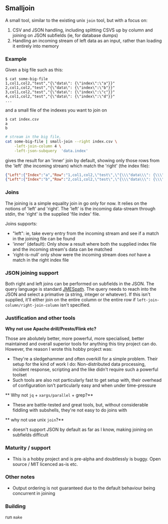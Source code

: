 ## Smalljoin

A small tool, similar to the existing unix `join` tool, but with a focus on:

1. CSV and JSON handling, including splitting CSVS up by column and joining on JSON subfields (ie, for database dumps)
1. Handling an incoming stream of left data as an input, rather than loading it entirely into memory

### Example 

Given a big file such as this:
```
$ cat some-big-file
1,col1,col2,"test","{\"data\": {\"index\":\"a"}}"
2,col1,col2,"test","{\"data\": {\"index\":\"b"}}"
3,col1,col2,"test","{\"data\": {\"index\":\"c"}}"
4,col1,col2,"test","{\"data\": {\"index\":\"d"}}"
...
```

and a small file of the indexes you want to join on
```
$ cat index.csv 
a
b
```

```sh
# stream in the big file,
cat some-big-file | small-join --right index.csv \
    -left-join-column 4 \
    -left-json-subquery  'data.index'
```

gives the result for an 'inner' join by default, showing only those rows from the 'left' (the incoming stream) which match the 'right' (the index file):
```json
{"Left":{"Index":"a","Row":"1,col1,col2,\"test\",\"{\\\"data\\\": {\\\"index\\\":\\\"a\"}}\""},"Right":{"IndexFileResult":{"Index":"a","Row":"a"}}}
{"Left":{"Index":"b","Row":"2,col1,col2,\"test\",\"{\\\"data\\\": {\\\"index\\\":\\\"b\"}}\""},"Right":{"IndexFileResult":{"Index":"b","Row":"b"}}}
```

### Joins

The joining is a simple equality join in go only for now. It relies on the notions of 'left' and 'right'. The 'left' is the incoming data-stream through stdin, the 'right' is the supplied 'file index' file.

Joins supports: 

- "left": ie, take every entry from the incoming stream and see if a match in the joining file can be found 
- 'inner' (default): Only show a result where both the supplied index file and the incoming stream's data can be matched
- 'right-is-null' only show were the incoming stream does *not* have a match in the right index file

### JSON joining support

Both right and left joins can be performed on subfields in the JSON. The query language is standard [JMESpath](https://jmespath.org/). The query needs to reach into the JSON and select a primative (a string, integer or whatever). If this isn't supplied, it'll either join on the entire column or the entire row if `left-join-column/right-join-column` isn't specified.

### Justification and other tools

**Why not use Apache drill/Presto/Flink etc?**

Those are abolutely better, more powerful, more specialised, better maintained and overall superior tools for anything this tiny project can do. However, the reason I wrote this hobby project was:
- They're a sledgehammer and often overkill for a simple problem. Their setup for the kind of work I do: Non-distributed data processing, incident response, scripting and the like didn't require such a powerful toolset
- Such tools are also not particularly fast to get setup with, their overhead of configuration isn't particularly easy and when under time-pressure

** Why not `jq` + `xargs/parallel` + grep?**
- These are battle-tested and great tools, but, without considerable fiddling with subshells, they're not easy to do joins with

** why not use unix `join`?** 
- doesn't support JSON by default as far as I know, making joining on subfields difficult

### Maturity / support
- This is a hobby project and is pre-alpha and doubtlessly is buggy. Open source / MIT licenced as-is etc.

### Other notes
- Output ordering is not guaranteed due to the default behaviour being concurrent in joining

### Building

run `make`